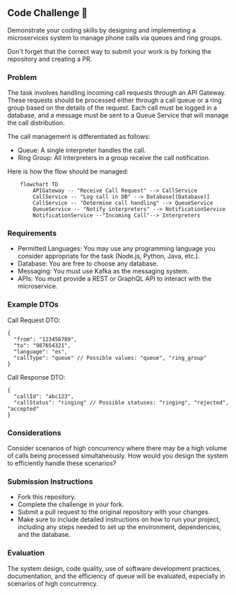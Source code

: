 ## Code Challenge :rocket:
Demonstrate your coding skills by designing and implementing a microservices system to manage phone calls via queues and ring groups.

Don't forget that the correct way to submit your work is by forking the repository and creating a PR.

### Problem
The task involves handling incoming call requests through an API Gateway. These requests should be processed either through a call queue or a ring group based on the details of the request. Each call must be logged in a database, and a message must be sent to a Queue Service that will manage the call distribution.

The call management is differentiated as follows:

- Queue: A single interpreter handles the call.
- Ring Group: All interpreters in a group receive the call notification.

Here is how the flow should be managed:

``` mermaid
    flowchart TD
        APIGateway -- "Receive Call Request" --> CallService
        CallService -- "Log call in DB" --> Database[(Database)]
        CallService -- "Determine call handling" --> QueueService
        QueueService -- "Notify interpreters" --> NotificationService
        NotificationService --"Incoming Call"--> Interpreters
```

### Requirements
- Permitted Languages: You may use any programming language you consider appropriate for the task (Node.js, Python, Java, etc.).
- Database: You are free to choose any database.
- Messaging: You must use Kafka as the messaging system.
- APIs: You must provide a REST or GraphQL API to interact with the microservice.


### Example DTOs
Call Request DTO:
```
{
  "from": "123456789",
  "to": "987654321",
  "language": "es",
  "callType": "queue" // Possible values: "queue", "ring_group"
}
```

Call Response DTO:
```
{
  "callId": "abc123",
  "callStatus": "ringing" // Possible statuses: "ringing", "rejected", "accepted"
}
```

### Considerations
Consider scenarios of high concurrency where there may be a high volume of calls being processed simultaneously. How would you design the system to efficiently handle these scenarios?

### Submission Instructions
- Fork this repository.
- Complete the challenge in your fork.
- Submit a pull request to the original repository with your changes.
- Make sure to include detailed instructions on how to run your project, including any steps needed to set up the environment, dependencies, and the database.

### Evaluation
The system design, code quality, use of software development practices, documentation, and the efficiency of queue will be evaluated, especially in scenarios of high concurrency.
